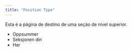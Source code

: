 ```yaml
---
title: "Position Type"
---
```


Esta é a página de destino de uma seção de nível superior.

* Oppsummer
* Seksjonen din
* Her
